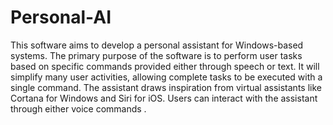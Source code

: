 # Personal-AI
This software aims to develop a personal assistant for Windows-based systems. The primary 
purpose of the software is to perform user tasks based on specific commands provided either through 
speech or text. It will simplify many user activities, allowing complete tasks to be executed with a single 
command. The assistant draws inspiration from virtual assistants like Cortana for Windows and Siri for iOS. 
Users can interact with the assistant through either voice commands .
